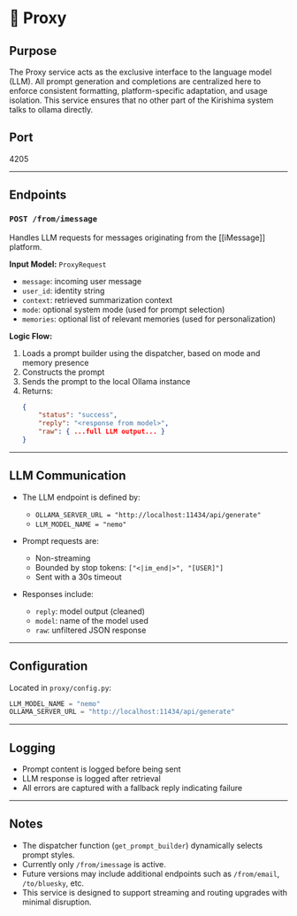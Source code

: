 
# 🔁 Proxy

## Purpose
The Proxy service acts as the exclusive interface to the language model (LLM). All prompt generation and completions are centralized here to enforce consistent formatting, platform-specific adaptation, and usage isolation. This service ensures that no other part of the Kirishima system talks to ollama directly.

## Port
4205

---

## Endpoints

### `POST /from/imessage`

Handles LLM requests for messages originating from the [[iMessage]] platform.

**Input Model:** `ProxyRequest`
- `message`: incoming user message
- `user_id`: identity string
- `context`: retrieved summarization context
- `mode`: optional system mode (used for prompt selection)
- `memories`: optional list of relevant memories (used for personalization)

**Logic Flow:**
1. Loads a prompt builder using the dispatcher, based on mode and memory presence
2. Constructs the prompt
3. Sends the prompt to the local Ollama instance
4. Returns:
    ```json
    {
        "status": "success",
        "reply": "<response from model>",
        "raw": { ...full LLM output... }
    }
    ```

---

## LLM Communication

- The LLM endpoint is defined by:
  - `OLLAMA_SERVER_URL = "http://localhost:11434/api/generate"`
  - `LLM_MODEL_NAME = "nemo"`

- Prompt requests are:
  - Non-streaming
  - Bounded by stop tokens: `["<|im_end|>", "[USER]"]`
  - Sent with a 30s timeout

- Responses include:
  - `reply`: model output (cleaned)
  - `model`: name of the model used
  - `raw`: unfiltered JSON response

---

## Configuration

Located in `proxy/config.py`:
```python
LLM_MODEL_NAME = "nemo"
OLLAMA_SERVER_URL = "http://localhost:11434/api/generate"
```

---

## Logging

- Prompt content is logged before being sent
- LLM response is logged after retrieval
- All errors are captured with a fallback reply indicating failure

---

## Notes

- The dispatcher function (`get_prompt_builder`) dynamically selects prompt styles.
- Currently only `/from/imessage` is active.
- Future versions may include additional endpoints such as `/from/email`, `/to/bluesky`, etc.
- This service is designed to support streaming and routing upgrades with minimal disruption.

